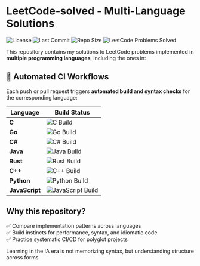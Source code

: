 # LeetCode-solved - Multi-Language Solutions

![License](https://img.shields.io/github/license/diegoabeltran16/LeetCode-solved.svg)
![Last Commit](https://img.shields.io/github/last-commit/diegoabeltran16/LeetCode-solved.svg)
![Repo Size](https://img.shields.io/github/repo-size/diegoabeltran16/LeetCode-solved.svg)
![LeetCode Problems Solved](https://img.shields.io/badge/LeetCode-2_problem_solved-orange)

This repository contains my solutions to LeetCode problems implemented in **multiple programming languages**, including the ones in:

## 🚀 **Automated CI Workflows**

Each push or pull request triggers **automated build and syntax checks** for the corresponding language:

| Language | Build Status |
|----------|--------------|
|**C**| ![C Build](https://github.com/diegoabeltran16/LeetCode-solved/actions/workflows/c.yml/badge.svg) |
|**Go**| ![Go Build](https://github.com/diegoabeltran16/LeetCode-solved/actions/workflows/go.yml/badge.svg) |
|**C#**| ![C# Build](https://github.com/diegoabeltran16/LeetCode-solved/actions/workflows/csharp.yml/badge.svg) |
|**Java**| ![Java Build](https://github.com/diegoabeltran16/LeetCode-solved/actions/workflows/java.yml/badge.svg) |
|**Rust**| ![Rust Build](https://github.com/diegoabeltran16/LeetCode-solved/actions/workflows/rust.yml/badge.svg) |
|**C++**| ![C++ Build](https://github.com/diegoabeltran16/LeetCode-solved/actions/workflows/cpp.yml/badge.svg) |
|**Python**| ![Python Build](https://github.com/diegoabeltran16/LeetCode-solved/actions/workflows/python.yml/badge.svg) |
|**JavaScript**| ![JavaScript Build](https://github.com/diegoabeltran16/LeetCode-solved/actions/workflows/javascript.yml/badge.svg) |




## **Why this repository?**

✅ Compare implementation patterns across languages  
✅ Build instincts for performance, syntax, and idiomatic code  
✅ Practice systematic CI/CD for polyglot projects  

Learning in the IA era is not memorizing syntax, but understanding structure across forms
